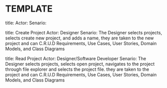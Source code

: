 # TEMPLATE
title: 
Actor: 
Senario: 

title: Create Project
Actor: Designer
Senario: The Designer selects projects, selects create new project, and adds a name, they are taken to the new project and can C.R.U.D Requirements, Use Cases, User Stories, Domain Models, and Class Diagrams

title: Read Project
Actor: Designer/Software Developer
Senario: The Designer selects projects, selects open project, navigates to the project through file explorer and selects the project file. they are taken to the project and can C.R.U.D Requirements, Use Cases, User Stories, Domain Models, and Class Diagrams